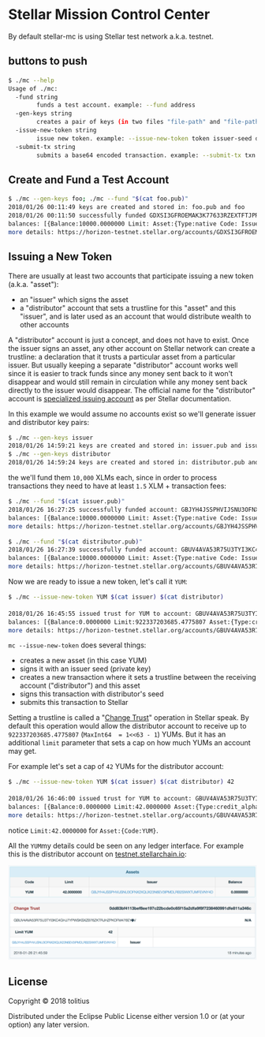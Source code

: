 # Stellar Mission Control Center

By default stellar-mc is using Stellar test network a.k.a. testnet.

## buttons to push

```sh
$ ./mc --help
Usage of ./mc:
  -fund string
    	funds a test account. example: --fund address
  -gen-keys string
    	creates a pair of keys (in two files "file-path" and "file-path.pub"). example: --gen-keys file-path
  -issue-new-token string
    	issue new token. example: --issue-new-token token issuer-seed distributor-seed [limit]
  -submit-tx string
    	submits a base64 encoded transaction. example: --submit-tx txn
```

## Create and Fund a Test Account

```sh
$ ./mc --gen-keys foo; ./mc --fund "$(cat foo.pub)"
2018/01/26 00:11:49 keys are created and stored in: foo.pub and foo
2018/01/26 00:11:50 successfully funded GDXSI3GFROEMAK3K77633RZEXTFTJPR2RQVIM4S647MAWS3TW7PQUBSM.
balances: [{Balance:10000.0000000 Limit: Asset:{Type:native Code: Issuer:}}]
more details: https://horizon-testnet.stellar.org/accounts/GDXSI3GFROEMAK3K77633RZEXTFTJPR2RQVIM4S647MAWS3TW7PQUBSM
```

## Issuing a New Token

There are usually at least two accounts that participate issuing  a new token (a.k.a. "asset"):

* an "issuer" which signs the asset
* a "distributor" account that sets a trustline for this "asset" and this "issuer", and is later used as an account that would distribute wealth to other accounts

A "distributor" account is just a concept, and does not have to exist. Once the issuer signs an asset, any other account on Stellar network can create a trustline: a declaration that it trusts a particular asset from a particular issuer. But usually keeping a separate "distributor" account works well since it is easier to track funds since any money sent back to it won't disappear and would still remain in circulation while any money sent back directly to the issuer would disappear. The official name for the "distributor" account is [specialized issuing account](https://www.stellar.org/developers/guides/issuing-assets.html#specialized-issuing-accounts) as per Stellar documentation.

In this example we would assume no accounts exist so we'll generate issuer and distributor key pairs:

```sh
$ ./mc --gen-keys issuer
2018/01/26 14:59:21 keys are created and stored in: issuer.pub and issuer
$ ./mc --gen-keys distributor
2018/01/26 14:59:24 keys are created and stored in: distributor.pub and distributor
```

the we'll fund them `10,000` XLMs each, since in order to process transactions they need to have at least `1.5` XLM + transaction fees:

```sh
$ ./mc --fund "$(cat issuer.pub)"
2018/01/26 16:27:25 successfully funded account: GBJYH4JSSPHVIJSNU3OFNX2XQUX23N6EV3IPMDLRB2SIWXTUMFEVNY4D.
balances: [{Balance:10000.0000000 Limit: Asset:{Type:native Code: Issuer:}}]
more details: https://horizon-testnet.stellar.org/accounts/GBJYH4JSSPHVIJSNU3OFNX2XQUX23N6EV3IPMDLRB2SIWXTUMFEVNY4D
```

```sh
$ ./mc --fund "$(cat distributor.pub)"
2018/01/26 16:27:39 successfully funded account: GBUV4AVA53R75U3TYI3KC4GHJ7YPWSKSXZB76ZKTRJHZPKOFM476EY6V.
balances: [{Balance:10000.0000000 Limit: Asset:{Type:native Code: Issuer:}}]
more details: https://horizon-testnet.stellar.org/accounts/GBUV4AVA53R75U3TYI3KC4GHJ7YPWSKSXZB76ZKTRJHZPKOFM476EY6V
```

Now we are ready to issue a new token, let's call it `YUM`:

```sh
$ ./mc --issue-new-token YUM $(cat issuer) $(cat distributor)

2018/01/26 16:45:55 issued trust for YUM to account: GBUV4AVA53R75U3TYI3KC4GHJ7YPWSKSXZB76ZKTRJHZPKOFM476EY6V.
balances: [{Balance:0.0000000 Limit:922337203685.4775807 Asset:{Type:credit_alphanum4 Code:YUM Issuer:GBJYH4JSSPHVIJSNU3OFNX2XQUX23N6EV3IPMDLRB2SIWXTUMFEVNY4D}} {Balance:9999.9999900 Limit: Asset:{Type:native Code: Issuer:}}]
more details: https://horizon-testnet.stellar.org/accounts/GBUV4AVA53R75U3TYI3KC4GHJ7YPWSKSXZB76ZKTRJHZPKOFM476EY6V
```

`mc --issue-new-token` does several things:

* creates a new asset (in this case YUM)
* signs it with an issuer seed (private key)
* creates a new transaction where it sets a trustline between the receiving account ("distributor") and this asset
* signs this transaction with distributor's seed
* submits this transaction to Stellar

Setting a trustline is called a "[Change Trust](https://www.stellar.org/developers/guides/concepts/list-of-operations.html#change-trust)" operation in Stellar speak. By default this operation would allow the distributor account to receive up to `922337203685.4775807` (`MaxInt64  = 1<<63 - 1`) YUMs. But it has an additional `limit` parameter that sets a cap on how much YUMs an account may get.

For example let's set a cap of `42` YUMs for the distributor account:

```sh
$ ./mc --issue-new-token YUM $(cat issuer) $(cat distributor) 42

2018/01/26 16:46:00 issued trust for YUM to account: GBUV4AVA53R75U3TYI3KC4GHJ7YPWSKSXZB76ZKTRJHZPKOFM476EY6V.
balances: [{Balance:0.0000000 Limit:42.0000000 Asset:{Type:credit_alphanum4 Code:YUM Issuer:GBJYH4JSSPHVIJSNU3OFNX2XQUX23N6EV3IPMDLRB2SIWXTUMFEVNY4D}} {Balance:9999.9999800 Limit: Asset:{Type:native Code: Issuer:}}]
more details: https://horizon-testnet.stellar.org/accounts/GBUV4AVA53R75U3TYI3KC4GHJ7YPWSKSXZB76ZKTRJHZPKOFM476EY6V
```

notice `Limit:42.0000000` for `Asset:{Code:YUM}`.

All the `YUM`my details could be seen on any ledger interface. For example this is the distributor account on [testnet.stellarchain.io](http://testnet.stellarchain.io/address/GBUV4AVA53R75U3TYI3KC4GHJ7YPWSKSXZB76ZKTRJHZPKOFM476EY6V):

<img src="doc/img/yum-42.png">

## License

Copyright © 2018 tolitius

Distributed under the Eclipse Public License either version 1.0 or (at
your option) any later version.
